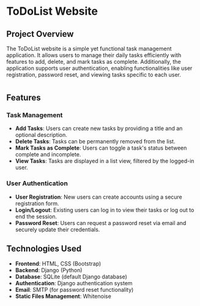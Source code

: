 # ToDoList Website

## Project Overview

The ToDoList website is a simple yet functional task management application. It allows users to manage their daily tasks efficiently with features to add, delete, and mark tasks as complete. Additionally, the application supports user authentication, enabling functionalities like user registration, password reset, and viewing tasks specific to each user.
#


## Features

### Task Management
- **Add Tasks**: Users can create new tasks by providing a title and an optional description.
- **Delete Tasks**: Tasks can be permanently removed from the list.
- **Mark Tasks as Complete**: Users can toggle a task's status between complete and incomplete.
- **View Tasks**: Tasks are displayed in a list view, filtered by the logged-in user.

### User Authentication
- **User Registration**: New users can create accounts using a secure registration form.
- **Login/Logout**: Existing users can log in to view their tasks or log out to end the session.
- **Password Reset**: Users can request a password reset via email and securely update their credentials.

## Technologies Used

- **Frontend**: HTML, CSS (Bootstrap)
- **Backend**: Django (Python)
- **Database**: SQLite (default Django database)
- **Authentication**: Django authentication system
- **Email**: SMTP (for password reset functionality)
- **Static Files Management**: Whitenoise
